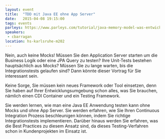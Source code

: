 ```yaml
---
layout: event
title:  "TDD mit Java EE ohne App Server"
date:   2015-04-08 19:15:00
tags: events
parleys: https://www.parleys.com/tutorial/java-memory-model-was-entwickler-wirklich-wissen-sollten
speakers:
 - cbarragan
location: hs-karlsruhe-m202
---
```


Nein, auch keine Mocks! Müssen Sie den Application Server starten um die Business Logik oder eine JPA Query zu testen? Ihre Unit-Tests bestehen hauptsächlich aus Mocks? Müssen Sie zu lange warten, bis die Integrationstests gelaufen sind? Dann könnte dieser Vortrag für Sie interessant sein.

Keine Sorge, Sie müssen kein neues Framework oder Tool einsetzen, denn Sie haben auf Ihrer Entwicklungsumgebung schon alles, was Sie brauchen, nämlich einen CDI Container und ein Testing Framework.

Sie werden lernen, wie man eine Java EE Anwendung testen kann ohne Mocks und ohne App Server. Sie werden erfahren, wie Sie Ihren Continuous Integration Prozess beschleunigen können, indem Sie richtige Integrationstests implementieren. Darüber hinaus werden Sie erfahren, was die Best Practices zu diesem Ansatz sind, da dieses Testing-Verfahren schon in Kundenprojekten im Einsatz ist.